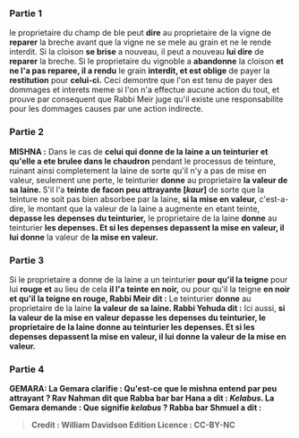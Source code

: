 
### Partie 1
le proprietaire du champ de ble peut <b>dire</b> au proprietaire de la vigne de <b>reparer</b> la breche avant que la vigne ne se mele au grain et ne le rende interdit. Si la cloison <b>se brise</b> a nouveau, il peut a nouveau <b>lui dire</b> de <b>reparer</b> la breche. Si le proprietaire du vignoble a <b>abandonne</b> la cloison <b>et ne l'a pas reparee, il a rendu</b> le grain <b>interdit, et est oblige</b> de payer la <b>restitution</b> pour <b>celui-ci.</b> Ceci demontre que l'on est tenu de payer des dommages et interets meme si l'on n'a effectue aucune action du tout, et prouve par consequent que Rabbi Meir juge qu'il existe une responsabilite pour les dommages causes par une action indirecte.

### Partie 2
<strong>MISHNA :</strong> Dans le cas de <b>celui qui donne de la laine a un teinturier et qu'elle a ete brulee dans le chaudron</b> pendant le processus de teinture, ruinant ainsi completement la laine de sorte qu'il n'y a pas de mise en valeur, seulement une perte, le teinturier <b>donne</b> au proprietaire <b>la valeur de sa laine. </b> S'il l'a <b>teinte de facon peu attrayante [<i>kaur</i>]</b> de sorte que la teinture ne soit pas bien absorbee par la laine, <b>si la mise en valeur,</b> c'est-a-dire, le montant que la valeur de la laine a augmente en etant teinte, <b>depasse les</b> <b>depenses du teinturier,</b> le proprietaire de la laine <b>donne</b> au teinturier <b>les depenses. Et si les depenses depassent la mise en valeur, il lui donne</b> la valeur de <b>la mise en valeur.</b>

### Partie 3
Si le proprietaire a donne de la laine a un teinturier <b>pour qu'il la teigne</b> pour lui <b>rouge et</b> au lieu de cela <b>il l'a teinte en noir,</b> ou pour qu'il la teigne <b>en noir et qu'il la teigne en rouge, Rabbi Meir dit :</b> Le teinturier <b>donne</b> au proprietaire de la laine <b>la valeur de sa laine. Rabbi Yehuda dit :</b> Ici aussi, <b>si la valeur de <b>la mise en valeur depasse les</b> <b>depenses du teinturier,</b> le proprietaire de la laine <b>donne</b> au teinturier <b>les depenses. Et si les depenses depassent la mise en valeur, il lui donne</b> la valeur de <b>la mise en valeur.</b>

### Partie 4
<strong>GEMARA:</strong> La Gemara clarifie : <b>Qu'est-ce que le mishna entend par <b>peu attrayant</b> ? Rav Nahman dit</b> que <b>Rabba bar bar Hana a dit : <i>Kelabus</i>.</b> La Gemara demande : <b>Que</b> signifie <b><i>kelabus</i></b> ? <b>Rabba bar Shmuel a dit :</b>

>Credit : William Davidson Edition
>Licence : CC-BY-NC